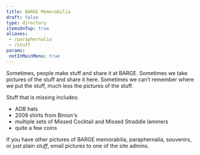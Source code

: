 ```yaml
---
title: BARGE Memorabilia
draft: false
type: directory
itemsOnTop: true
aliases:
 - /paraphernalia
 - /stuff
params:
 notInMainMenu: true
---
```


Sometimes, people make stuff and share it at BARGE. Sometimes we take
pictures of the stuff and share it here. Sometimes we can&#8217;t remember
where we put the stuff, much less the pictures of the stuff.

Stuff that is missing includes:
* ADB hats
* 2009 shirts from Binion's
* multiple sets of Missed Cocktail and Missed Straddle lammers
* quite a few coins

If you have other pictures of BARGE memorabilia, paraphernalia, souvenirs, or just plain
_stuff_, email pictures to one of the site admins.
